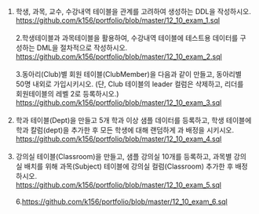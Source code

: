 1. 학생, 과목, 교수, 수강내역 테이블을 관계를 고려하여 생성하는 DDL을 작성하시오.</br>
https://github.com/k156/portfolio/blob/master/12_10_exam_1.sql
</br></br>
2.학생테이블과 과목테이블을 활용하여, 수강내역 테이블에 테스트용 데이터를 구성하는 DML을 절차적으로 작성하시오.</br>
https://github.com/k156/portfolio/blob/master/12_10_exam_2.sql
</br></br>
3.동아리(Club)별 회원 테이블(ClubMember)을 다음과 같이 만들고, 동아리별 50명 내외로 가입시키시오. (단, Club 테이블의 leader 컬럼은 삭제하고, 리더를 회원테이블의 레벨 2로 등록하시오.)</br>
https://github.com/k156/portfolio/blob/master/12_10_exam_3.sql
</br></br>
4. 학과 테이블(Dept)을 만들고 5개 학과 이상 샘플 데이터를 등록하고, 학생 테이블에 학과 칼럼(dept)을 추가한 후 모든 학생에 대해 랜덤하게 과 배정을 시키시오.</br>
https://github.com/k156/portfolio/blob/master/12_10_exam_4.sql
</br></br>
5. 강의실 테이블(Classroom)을 만들고, 샘플 강의실 10개를 등록하고, 과목별 강의실 배치를 위해 과목(Subject) 테이블에 강의실 컬럼(Classroom) 추가한 후 배정하시오.</br>
https://github.com/k156/portfolio/blob/master/12_10_exam_5.sql
</br></br>
6.https://github.com/k156/portfolio/blob/master/12_10_exam_6.sql
